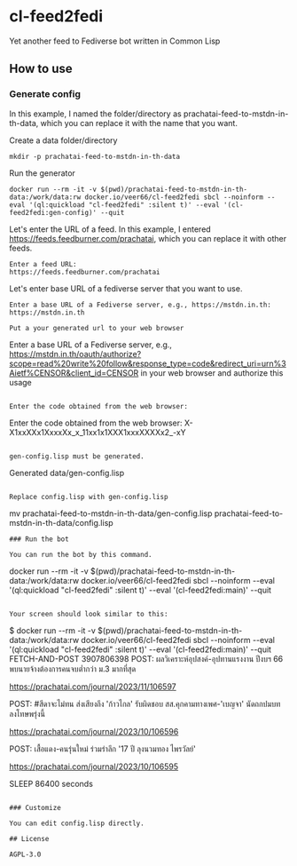 # cl-feed2fedi

Yet another feed to Fediverse bot written in Common Lisp

## How to use

### Generate config

In this example, I named the folder/directory as prachatai-feed-to-mstdn-in-th-data, which you can replace it with the name that you want.

Create a data folder/directory

```
mkdir -p prachatai-feed-to-mstdn-in-th-data
```

Run the generator

```
docker run --rm -it -v $(pwd)/prachatai-feed-to-mstdn-in-th-data:/work/data:rw docker.io/veer66/cl-feed2fedi sbcl --noinform --eval '(ql:quickload "cl-feed2fedi" :silent t)' --eval '(cl-feed2fedi:gen-config)' --quit
```

Let's enter the URL of a feed. In this example, I entered https://feeds.feedburner.com/prachatai, which you can replace it with other feeds.

```
Enter a feed URL:
https://feeds.feedburner.com/prachatai
```

Let's enter base URL of a fediverse server that you want to use.

```
Enter a base URL of a Fediverse server, e.g., https://mstdn.in.th:
https://mstdn.in.th

Put a your generated url to your web browser

```
Enter a base URL of a Fediverse server, e.g.,  https://mstdn.in.th/oauth/authorize?scope=read%20write%20follow&response_type=code&redirect_uri=urn%3Aietf%CENSOR&client_id=CENSOR in your web browser and authorize this usage

```

Enter the code obtained from the web browser:

```
Enter the code obtained from the web browser:
X-X1xxXXx1XxxxXx_x_11xx1x1XXX1xxxXXXXx2_-xY
```

gen-config.lisp must be generated.

```
Generated data/gen-config.lisp
```

Replace config.lisp with gen-config.lisp

```
mv prachatai-feed-to-mstdn-in-th-data/gen-config.lisp prachatai-feed-to-mstdn-in-th-data/config.lisp
```
### Run the bot

You can run the bot by this command.

```
docker run --rm -it -v $(pwd)/prachatai-feed-to-mstdn-in-th-data:/work/data:rw docker.io/veer66/cl-feed2fedi sbcl --noinform --eval '(ql:quickload "cl-feed2fedi" :silent t)' --eval '(cl-feed2fedi:main)' --quit
```

Your screen should look similar to this:

```
$ docker run --rm -it -v $(pwd)/prachatai-feed-to-mstdn-in-th-data:/work/data:rw docker.io/veer66/cl-feed2fedi sbcl --noinform --eval '(ql:quickload "cl-feed2fedi" :silent t)' --eval '(cl-feed2fedi:main)' --quit
FETCH-AND-POST 3907806398
POST: ผลวิเคราะห์อุปสงค์-อุปทานแรงงาน ปีงบฯ 66 พบนายจ้างต้องการคนจบต่ำกว่า ม.3 มากที่สุด

https://prachatai.com/journal/2023/11/106597

POST: #สีดาจะไม่ทน ส่งเสียงถึง 'ก้าวไกล' รับผิดชอบ สส.คุกคามทางเพศ-'เบญจา' นัดถกปมบทลงโทษพรุ่งนี้

https://prachatai.com/journal/2023/10/106596

POST: เสื้อแดง-คนรุ่นใหม่ ร่วมรำลึก '17 ปี ลุงนวมทอง ไพรวัลย์'

https://prachatai.com/journal/2023/10/106595

SLEEP 86400 seconds
```

### Customize

You can edit config.lisp directly.

## License

AGPL-3.0

